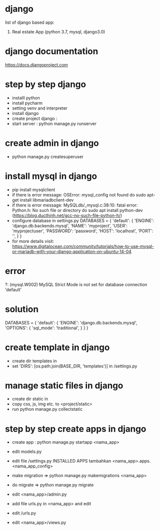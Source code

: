 # django
list of django based app:
1. Real estate App (python 3.7, mysql, django3.0)

# django documentation
https://docs.djangoproject.com

# step by step django
- installl python
- install pycharm
- setting venv and interpreter
- install django
- create project django : 
- start server 	: python manage.py runserver

# create admin in django
- python manage.py createsuperuser

# install mysql in django 
- pip install mysqlclient
- if there is error message: OSError: mysql_config not found do sudo apt-get install libmariadbclient-dev
- if there is error message: MySQLdb/_mysql.c:38:10: fatal error: Python.h: No such file or directory do sudo apt install python-dev (https://blog.ducthinh.net/gcc-no-such-file-python-h/)
- configure database in settings.py
DATABASES = {
    'default': {
        'ENGINE': 'django.db.backends.mysql',
        'NAME': 'myproject',
        'USER': 'myprojectuser',
        'PASSWORD': 'password',
        'HOST': 'localhost',
        'PORT': '',
    }
}
- for more details visit: https://www.digitalocean.com/community/tutorials/how-to-use-mysql-or-mariadb-with-your-django-application-on-ubuntu-14-04

# error
?: (mysql.W002) MySQL Strict Mode is not set for database connection 'default'

# solution
DATABASES = {
    'default': {
        'ENGINE': 'django.db.backends.mysql',
        'OPTIONS': {
            'sql_mode': 'traditional',
        }
    }
}


# create template in django
- create dir templates in <project>
- set 'DIRS': [os.path.join(BASE_DIR, 'templates')] in <project>/settings.py

# manage static files in django
- create dir static in <project>
- copy css, js, img etc. to <project/static>
- run python manage.py collectstatic

# step by step create apps in django
- create app : python manage.py startapp <nama_app>
- edit models.py
- edit file <project>/settings.py INSTALLED APPS tambahkan <nama_app>.apps.<nama_app_config>
- make migration => python manage.py makemigrations <nama_app>
- do migrate	=> python manage.py migrate
- edit <nama_app>/admin.py
- add file urls.py in <nama_app> and edit 
- edit <project>/urls.py

- edit <nama_app>/views.py

	

